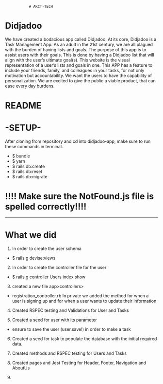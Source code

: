                # ARCT-TECH

# Didjadoo

We have created a bodacious app called Didjadoo.
At its core, Didjadoo is a Task Management App.
As an adult in the 21st century, we are all plagued with the burden of having lists and goals. The purpose of this app is to assist users with their goals. This is done by having a Didjadoo list that will align with the user’s ultimate goal(s). This website is the visual representation of a user’s lists and goals in one.
This APP has a feature to include your friends, family, and colleagues in your tasks, for not only motivation but accountability. We want the users to have the capability of personalization. We are excited to give the public a viable product, that can ease every day burdens.

# README

# -SETUP-

After cloning from repository and cd into didjadoo-app, make sure to run these commands in terminal.

- $ bundle
- $ yarn
- $ rails db:create
- $ rails db:reset
- $ rails db:migrate

# !!!! Make sure the NotFound.js file is spelled correctly!!!!

---

# What we did

1. In order to create the user schema

- $ rails g devise:views

2. In order to create the controller file for the user

- $ rails g controller Users index show

3. created a new file app>controllers>

- registration_controller.rb
  In private we added the method for when a user is signing up and for when a user wants to update their information

4. Created RSPEC testing and Validations for User and Tasks

5. Created a seed for user with its parameter

- ensure to save the user (user.save!) in order to make a task

6. Created a seed for task to populate the database with the initial required data.

7. Created methods and RSPEC testing for Users and Tasks

8. Created pages and Jest Testing for Header, Footer, Navigation and AboutUs

9.
